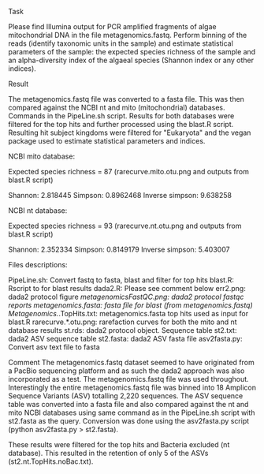 Task

Please find Illumina output for PCR amplified fragments of algae mitochondrial DNA in the file metagenomics.fastq. Perform binning of the reads (identify taxonomic units in the sample) and estimate statistical parameters of the sample: the expected species richness of the sample and an alpha-diversity index of the algaeal species (Shannon index or any other indices).

Result

The metagenomics.fastq file was converted to a fasta file. This was then compared against the NCBI nt and mito (mitochondrial) databases. Commands in the PipeLine.sh script. Results for both databases were filtered for the top hits and further processed using the blast.R script. Resulting hit subject kingdoms were filtered for "Eukaryota" and the vegan package used to estimate statistical parameters and indices.

NCBI mito database:

Expected species richness = 87 (rarecurve.mito.otu.png and outputs from blast.R script)

Shannon: 2.818445
Simpson: 0.8962468
Inverse simpson: 9.638258

NCBI nt database:

Expected species richness = 93 (rarecurve.nt.otu.png and outputs from blast.R script)

Shannon: 2.352334
Simpson: 0.8149179
Inverse simpson: 5.403007

Files descriptions:

PipeLine.sh: Convert fastq to fasta, blast and filter for top hits
blast.R: Rscript to for blast results
dada2.R: Please see comment below
err2.png: dada2 protocol figure
*metagenomicsFastQC.png: dada2 protocol fastqc reports
metagenomics.fasta: fasta file for blast (from metagenomics.fastq)
Metagenomics.*.TopHits.txt: metagenomics.fasta top hits used as input for blast.R
rarecurve.*.otu.png: rarefaction curves for both the mito and nt database results
st.rds: dada2 protocol object. Sequence table
st2.txt: dada2 ASV sequence table
st2.fasta: dada2 ASV fasta file
asv2fasta.py: Convert asv text file to fasta

Comment
The metagenomics.fastq dataset seemed to have originated from a PacBio sequencing platform and as such the dada2 approach was also incorporated as a test. The metagenomics.fastq file was used throughout. Interestingly the entire metagenomics.fastq file was binned into 18 Amplicon Sequence Variants (ASV) totalling 2,220 sequences. The ASV sequence table was converted into a fasta file and also compared against the nt and mito NCBI databases using same command as in the PipeLine.sh script with st2.fasta as the query. Conversion was done using the asv2fasta.py script (python asv2fasta.py > st2.fasta).

These results were filtered for the top hits and Bacteria excluded (nt database). This resulted in the retention of only 5 of the ASVs (st2.nt.TopHits.noBac.txt).
  
